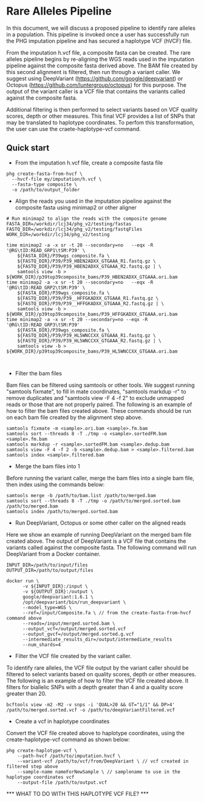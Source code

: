 # Rare Alleles Pipeline

In this document, we will discuss a proposed pipeline to identify rare alleles in a population. 
This pipeline is invoked once a user has successfully run the PHG imputation pipeline and has
secured a haplotype VCF (hVCF) file. 

From the imputation h.vcf file, a composite fasta can be created.  The rare alleles pipeline begins
by re-aligning the WGS reads used in the imputation pipeline against the composite fasta derived above.
The BAM file created by this second alignment is filtered, then run through a variant caller.  We suggest using
DeepVariant (https://github.com/google/deepvariant) or Octopus (https://github.com/luntergroup/octopus)
for this purpose.  The output of the variant caller is a VCF file that contains the variants called
against the composite fasta.

Additional filtering is then performed to select variants based on VCF quality scores, depth or other measures. This 
final VCF provides a list of SNPs that may be translated to haplotype coordinates.  To perfom this
transformation, the user can use the craete-haplotype-vcf command.


## Quick start

* From the imputation h.vcf file, create a composite fasta file
```shell
phg create-fasta-from-hvcf \
  --hvcf-file my/imputation/h.vcf \ 
  --fasta-type composite \ 
  -o /path/to/output_folder
```
* Align the reads you used in the imputation pipeline against the composite fasta using minimap2 or other aligner
```shell
# Run minimap2 to align the reads with the composite genome
FASTA_DIR=/workdir/lcj34/phg_v2/testing/fastas
FASTQ_DIR=/workdir/lcj34/phg_v2/testing/fastqFiles
WORK_DIR=/workdir/lcj34/phg_v2/testing

time minimap2 -a -x sr -t 20 --secondary=no   --eqx -R '@RG\tID:READ_GRP1\tSM:P39' \
    ${FASTA_DIR}/P39wgs_composite.fa \
    ${FASTQ_DIR}/P39/P39_HBEN2ADXX_GTGAAA_R1.fastq.gz \
    ${FASTQ_DIR}/P39/P39_HBEN2ADXX_GTGAAA_R2.fastq.gz | \
    samtools view -b > ${WORK_DIR}/p39top39composite_bams/P39_HBEN2ADXX_GTGAAA.ori.bam
time minimap2 -a -x sr -t 20 --secondary=no   --eqx -R '@RG\tID:READ_GRP2\tSM:P39' \
    ${FASTA_DIR}/P39wgs_composite.fa \
    ${FASTQ_DIR}/P39/P39__HFFGKADXX_GTGAAA_R1.fastq.gz \
    ${FASTQ_DIR}/P39/P39__HFFGKADXX_GTGAAA_R2.fastq.gz | \
    samtools view -b > ${WORK_DIR}/p39top39composite_bams/P39_HFFGKADXX_GTGAAA.ori.bam
time minimap2 -a -x sr -t 20 --secondary=no --eqx -R '@RG\tID:READ_GRP3\tSM:P39'
    ${FASTA_DIR}/P39wgs_composite.fa \
    ${FASTQ_DIR}/P39/P39_HL5WNCCXX_GTGAAA_R1.fastq.gz \
    ${FASTQ_DIR}/P39/P39_HL5WNCCXX_GTGAAA_R2.fastq.gz | \
    samtools view -b > ${WORK_DIR}/p39top39composite_bams/P39_HL5WNCCXX_GTGAAA.ori.bam



```

* Filter the bam files

Bam files can be filtered using samtools or other tools.  We suggest running "samtools fixmate", to fill in mate coordinates,
"samtools markdup -r" to remove duplicates and "samtools view -F 4 -f 2" to exclude unmapped reads or those that are not
properly paired.  The following is an example of how to filter the bam files created above.  These commands should be
run on each bam file created by the alignment step above.

```shell
samtools fixmate -m <sample>.ori.bam <sample>.fm.bam
samtools sort --threads 8 -T ./tmp -o <sample>.sortedFM.bam <sample>.fm.bam
samtools markdup -r <sample>.sortedFM.bam <sample>.dedup.bam
samtools view -F 4 -f 2 -b <sample>.dedup.bam > <sample>.filtered.bam
samtools index <sample>.filtered.bam
```


* Merge the bam files into 1

Before running the variant caller, merge the bam files into a single bam file, then index using the commands below:
```shell
samtools merge -b /path/to/bam.list /path/to/merged.bam
samtools sort --threads 8 -T ./tmp -o /path/to/merged.sorted.bam /path/to/merged.bam
samtools index /path/to/merged.sorted.bam
```
* Run DeepVariant, Octopus or some other caller on the aligned reads

Here we show an example of running DeepVariant on the merged bam file created above.  The output of DeepVariant is a VCF file
that contains the variants called against the composite fasta.  The following command will run DeepVariant 
from a Docker container.
  ```shell
  INPUT_DIR=/path/to/input/files
  OUTPUT_DIR=/path/to/output/files
  
  docker run \
        -v ${INPUT_DIR}:/input \
        -v ${OUTPUT_DIR}:/output \
        google/deepvariant:1.6.1 \
        /opt/deepvariant/bin/run_deepvariant \
        --model_type=WGS \
        --ref=/input/Composite.fa \ // from the create-fasta-from-hvcf command above
        --reads=/input/merged.sorted.bam \
        --output_vcf=/output/merged.sorted.vcf
        --output_gvcf=/output/merged.sorted.g.vcf
        --intermediate_results_dir=/output/intermediate_results
        --num_shards=4
  ```
* Filter the VCF file created by the variant caller.

To identify rare alleles, the VCF file output by the variant caller should be filtered to select variants based on 
quality scores, depth or other measures.  The following is an example of how to filter the VCF file created above.
It filters for biallelic SNPs with a depth greater than 4 and a quality score greater than 20.

```shell
bcftools view -m2 -M2 -v snps -i 'QUAL>20 && GT="1/1" && DP>4' /path/to/merged.sorted.vcf -o /path/to/deepVariantFiltered.vcf
```

* Create a vcf in haplotype coordinates

Convert the VCF file created above to haplotype coordinates, using the create-haplotype-vcf command as shown below:
  ```shell
  phg create-haplotype-vcf \
      --path-hvcf /path/to/imputation.hvcf \
      --variant-vcf /path/to/vcf/from/DeepVariant \ // vcf created in filtered step above
      --sample-name nameForNewSample \ // samplename to use in the haplotype coordinates vcf
      --output-file /path/to/output.vcf
  ```

*** WHAT TO DO WITH THIS HAPLOTYPE VCF FILE? ***